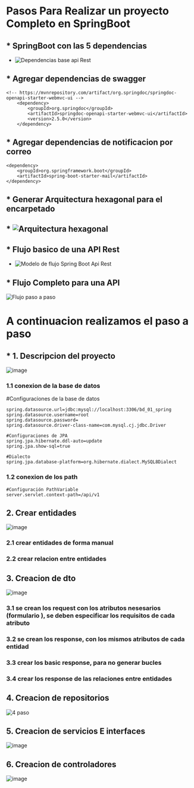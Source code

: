 # Pasos Para Realizar un proyecto Completo en SpringBoot

## * SpringBoot con las 5 dependencias
* ![Dependencias base api Rest](https://github.com/Camilocastellanos1002/Simulacros-Riwi/assets/69378105/22b06758-dab7-4187-9c40-1d25241fbaa6)
## * Agregar dependencias de swagger
	<!-- https://mvnrepository.com/artifact/org.springdoc/springdoc-openapi-starter-webmvc-ui -->
		<dependency>
			<groupId>org.springdoc</groupId>
			<artifactId>springdoc-openapi-starter-webmvc-ui</artifactId>
			<version>2.5.0</version>
		</dependency>

## * Agregar dependencias de notificacion por correo

	<dependency>
		<groupId>org.springframework.boot</groupId>
		<artifactId>spring-boot-starter-mail</artifactId>
	</dependency>

## * Generar Arquitectura hexagonal para el encarpetado
## * ![Arquitectura hexagonal](https://github.com/Camilocastellanos1002/Simulacros-Riwi/assets/69378105/3ac65bdb-46ce-42b2-8109-36ee68db36ca)

## * Flujo basico de una API Rest
* ![Modelo de flujo Spring Boot Api Rest](https://github.com/Camilocastellanos1002/Simulacros-Riwi/assets/69378105/ded5aad1-3fc1-4126-86f9-d2ec252fd21b)

## * Flujo Completo para una API
![Flujo paso a paso](https://github.com/Camilocastellanos1002/Simulacros-Riwi/assets/69378105/e781169d-ead1-45b4-8204-c5d5c505c9e3)

# A continuacion realizamos el paso a paso

## * 1. Descripcion del proyecto

![image](https://github.com/Camilocastellanos1002/Simulacros-Riwi/assets/69378105/d8d80a4d-7be8-4b80-a2d8-5fbe6e18328b)

### 1.1 conexion de la base de datos
#Configuraciones de la base de datos
	
	spring.datasource.url=jdbc:mysql://localhost:3306/bd_01_spring
	spring.datasource.username=root
	spring.datasource.password=
	spring.datasource.driver-class-name=com.mysql.cj.jdbc.Driver
	
	#Configuraciones de JPA
	spring.jpa.hibernate.ddl-auto=update
	spring.jpa.show-sql=true
	
	#Dialecto
	spring.jpa.database-platform=org.hibernate.dialect.MySQL8Dialect

### 1.2 conexion de los path

	#Configuración PathVariable
	server.servlet.context-path=/api/v1

## 2. Crear entidades
![image](https://github.com/Camilocastellanos1002/Simulacros-Riwi/assets/69378105/12585623-9497-4002-9783-648feaf47736)

### 2.1 crear entidades de forma manual
### 2.2 crear relacion entre entidades

## 3. Creacion de dto

![image](https://github.com/Camilocastellanos1002/Simulacros-Riwi/assets/69378105/7c8f033a-96fe-4f7c-997e-495ca49db6e1)

### 3.1 se crean los request con los atributos nesesarios (formulario ), se deben especificar los requisitos de cada atributo

### 3.2 se crean los response, con los mismos atributos de cada entidad

### 3.3 crear los basic response, para no generar bucles

### 3.4 crear los response de las relaciones entre entidades

## 4. Creacion de repositorios

![4 paso](https://github.com/Camilocastellanos1002/Simulacros-Riwi/assets/69378105/45168626-fd11-4879-97eb-483ad85d24a0)

## 5. Creacion de servicios E interfaces

![image](https://github.com/Camilocastellanos1002/Simulacros-Riwi/assets/69378105/5f97e2ee-d02a-44cf-a385-28aa8bcdd6f5)

## 6. Creacion de controladores 

![image](https://github.com/Camilocastellanos1002/Simulacros-Riwi/assets/69378105/cec60007-8651-451f-b539-30297365ffda)




